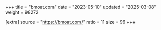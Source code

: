 +++
title = "bmoat.com"
date = "2023-05-10"
updated = "2025-03-08"
weight = 98272

[extra]
source = "https://bmoat.com/"
ratio = 11
size = 96
+++
